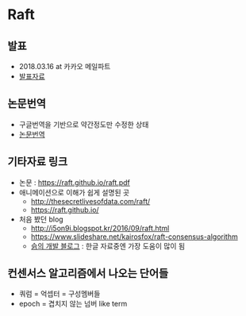 # Raft

## 발표

- 2018.03.16 at 카카오 메일파트
- [발표자료](https://dalzony.gitbooks.io/til/content/raft/presentation.html)

## 논문번역

- 구글번역을 기반으로 약간정도만 수정한 상태
- [논문번역](https://dalzony.gitbooks.io/til/content/raft/paper_tranlated.html)

## 기타자료 링크

- 논문 : https://raft.github.io/raft.pdf
- 애니메이션으로 이해가 쉽게 설명된 곳
  - http://thesecretlivesofdata.com/raft/
  - https://raft.github.io/
- 처음 봤던 blog
  - http://i5on9i.blogspot.kr/2016/09/raft.html
  - https://www.slideshare.net/kairosfox/raft-consensus-algorithm
  - [슭의 개발 블로그](https://blog.seulgi.kim/2017/11/raft-consensus-algorithm.html) : 한글 자료중엔 가장 도움이 많이 됨

## 컨센서스 알고리즘에서 나오는 단어들

- 쿼럼 = 억셉터 = 구성멤버들
- epoch = 겹치지 않는 넘버 like term

